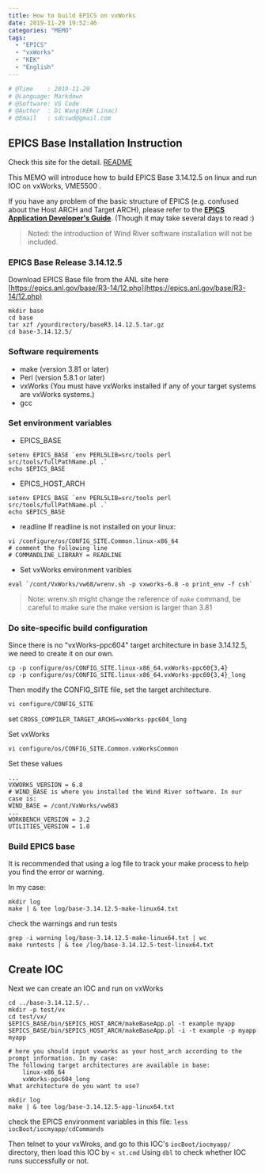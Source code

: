```yaml
---
title: How to build EPICS on vxWorks
date: 2019-11-29 19:52:46
categories: "MEMO"
tags:
  - "EPICS"
  - "vxWorks"
  - "KEK"
  - "English"
---
```


```python
# @Time    : 2019-11-29
# @Language: Markdown
# @Software: VS Code
# @Author  : Di Wang(KEK Linac)
# @Email   : sdcswd@gmail.com
```

## EPICS Base Installation Instruction

Check this site for the detail. [README](https://epics.anl.gov/base/R3-14/12-docs/README.html)

This MEMO will introduce how to build EPICS Base 3.14.12.5 on linux and run IOC on vxWorks, VME5500 .

If you have any problem of the basic structure of EPICS (e.g. confused about the Host ARCH and Target ARCH), please refer to the [**EPICS Application Developer's Guide**](https://epics.anl.gov/base/R3-14/12-docs/AppDevGuide/). (Though it may take several days to read :)

> Noted: the introduction of Wind River software installation will not be included.

### EPICS Base Release 3.14.12.5

Download EPICS Base file from the ANL site here [https://epics.anl.gov/base/R3-14/12.php](https://epics.anl.gov/base/R3-14/12.php)

```shell
mkdir base
cd base
tar xzf /yourdirectory/baseR3.14.12.5.tar.gz
cd base-3.14.12.5/
```
### Software requirements

- make (version 3.81 or later)
- Perl (version 5.8.1 or later)
- vxWorks (You must have vxWorks installed if any of your target systems are vxWorks systems.)
- gcc

### Set environment variables
- EPICS_BASE
```shell
setenv EPICS_BASE `env PERL5LIB=src/tools perl src/tools/fullPathName.pl .`
echo $EPICS_BASE
```
- EPICS_HOST_ARCH
```shell
setenv EPICS_BASE `env PERL5LIB=src/tools perl src/tools/fullPathName.pl .`
echo $EPICS_BASE
```
- readline 
If readline is not installed on your linux:
```shell
vi /configure/os/CONFIG_SITE.Common.linux-x86_64
# comment the following line
# COMMANDLINE_LIBRARY = READLINE
```
- Set vxWorks environment varibles
```shell
eval `/cont/VxWorks/vw68/wrenv.sh -p vxworks-6.8 -o print_env -f csh`
```
> Note: wrenv.sh might change the reference of `make` command, be careful to make sure the make version is larger than 3.81

### Do site-specific build configuration
Since there is no "vxWorks-ppc604" target architecture in base 3.14.12.5, we need to create it on our own.
```shell
cp -p configure/os/CONFIG_SITE.linux-x86_64.vxWorks-ppc60{3,4}
cp -p configure/os/CONFIG_SITE.linux-x86_64.vxWorks-ppc60{3,4}_long
```
Then modify the CONFIG_SITE file, set the target architecture.
```shell
vi configure/CONFIG_SITE
```
set `CROSS_COMPILER_TARGET_ARCHS=vxWorks-ppc604_long`

Set vxWorks
```shell
vi configure/os/CONFIG_SITE.Common.vxWorksCommon
```
Set these values
```
...
VXWORKS_VERSION = 6.8
# WIND_BASE is where you installed the Wind River software. In our case is:
WIND_BASE = /cont/VxWorks/vw683
...
WORKBENCH_VERSION = 3.2
UTILITIES_VERSION = 1.0
```
### Build EPICS base

It is recommended that using a log file to track your make process to help you find the error or warning.

In my case:
```shell
mkdir log
make | & tee log/base-3.14.12.5-make-linux64.txt
```
check the warnings and run tests
```shell
grep -i warning log/base-3.14.12.5-make-linux64.txt | wc
make runtests | & tee /log/base-3.14.12.5-test-linux64.txt
```

## Create IOC
Next we can create an IOC and run on vxWorks
```shell
cd ../base-3.14.12.5/..
mkdir -p test/vx
cd test/vx/
$EPICS_BASE/bin/$EPICS_HOST_ARCH/makeBaseApp.pl -t example myapp
$EPICS_BASE/bin/$EPICS_HOST_ARCH/makeBaseApp.pl -i -t example -p myapp myapp
```

```
# here you should input vxworks as your host_arch according to the prompt information. In my case:
The following target architectures are available in base:
    linux-x86_64
    vxWorks-ppc604_long
What architecture do you want to use? 
```

```shell
mkdir log
make | & tee log/base-3.14.12.5-app-linux64.txt
```

check the EPICS environment variables in this file:
`less iocBoot/iocmyapp/cdCommands`

Then telnet to your vxWroks, and go to this IOC's `iocBoot/iocmyapp/` directory, then load this IOC by `< st.cmd`
Using `dbl` to check whether IOC runs successfully or not.
